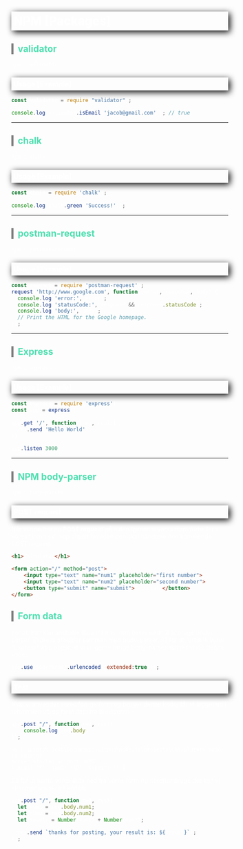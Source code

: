 <style>
    body {
        color: white;
    }
    h1, h3 {
         /* offset-x | offset-y | blur-radius | color */
        box-shadow: 4px 4px 15px black;
         /* top | right | bottom | left */
        padding: 5px 5px 5px 5px;
        font-weight: bold;
    }

    h2 {
        border-left: 5px solid grey;
        padding-left: 10px;
        color: #4EDFB0;
    }
</style>

# NPM [Packages]
## validator
``npm i validator``
### Usage [Example]
``` javascript
const validator = require("validator");

console.log(validator.isEmail('jacob@gmail.com')); // true
```


---


## chalk
``npm i chalk``
### Usage [Example]
``` javascript
const chalk = require('chalk');
 
console.log(chalk.green('Success!'));
```


---


## postman-request
``npm i postman-request``
### Usage [Example]
``` javascript
const request = require('postman-request');
request('http://www.google.com', function (error, response, body) {
  console.log('error:', error);
  console.log('statusCode:', response && response.statusCode);
  console.log('body:', body); 
  // Print the HTML for the Google homepage.
});
```

---


## Express
``npm i express``
### Usage [Example]
``` javascript
const express = require('express')
const app = express()
 
app.get('/', function (req, res) {
  res.send('Hello World')
})
 
app.listen(3000)
```

---


## NPM body-parser
`npm i body-parser`

### POST request
Når vi opretter en **POST request** på siden igennem vores form fortæller vi vores "Express" app objekt hvordan den skal håndtere den kommende POST request.
```html
<h1>Calculator</h1>

<form action="/" method="post">
    <input type="text" name="num1" placeholder="first number">
    <input type="text" name="num2" placeholder="second number">
    <button type="submit" name="submit">Calculate</button>
</form>
```
## Form data
For at man kan anskaffe data fra ens form bliver nødt til at bruge body-parser. Express arbejder sammen med body-parser, så for at fortælle vores "Express" app objekt at vi vil gerne bruge body-parser skriver vi ind denne kode:
```javascript
app.use(bodyParser.urlencoded({extended:true}));
```
### **Test**
Hvis vi anvender vores forrige form og bruger denne kode, får vi logget ud i terminalen vores form data fra browseren. 
```javascript
app.post("/", function(req, res){
    console.log(req.body)
});
```
```
PS C:\Users\jacob\Documents\GitHub\Node.js\projects\Calculator> node calculator
server started on port 3000
{ num1: '5', num2: '10', submit: '' }
```
Så for at hente vores data ned fra vores form og derefter bruge det kan vi eksempelvis skrive koden: 
```javascript
app.post("/", function(req, res){
  let num1 = req.body.num1;
  let num2 = req.body.num2;
  let result = Number(num1) + Number(num2);
    
  res.send(`thanks for posting, your result is: ${result}`);
});
```